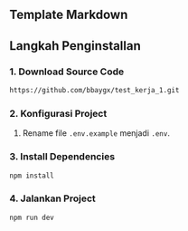 ## Template Markdown

## **Langkah Penginstallan**

### 1. Download Source Code

```bash
https://github.com/bbaygx/test_kerja_1.git
```
### 2. Konfigurasi Project

1. Rename file `.env.example` menjadi `.env`.


### 3. Install Dependencies

```bash
npm install
```

### 4. Jalankan Project

```bash
npm run dev
```

